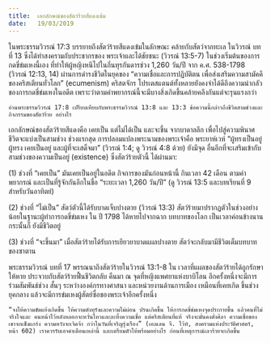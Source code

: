 ```yaml
---
title:  เอกลักษณ์ของสัตว์ร้ายสีแดงเข้ม
date:   19/03/2019
---
```


ในพระธรรมวิวรณ์ 17:3 บรรยายถึงสัตว์ร้ายสีแดงเข้มในลักษณะ คล้ายกับสัตว์จากทะเล ในวิวรณ์ บทที่ 13 ซึ่งได้ทำสงครามกับประชากรของ พระเจ้าและได้ชัยชนะ (วิวรณ์ 13:5-7) ในช่วงเริ่มต้นของการกดขี่ข่มเหงนี้เอง ที่ทำให้ผู้หญิงหนีไปในถิ่นทุรกันดารช่วง 1,260 วัน/ปี จาก ค.ศ. 538-1798 (วิวรณ์ 12:13, 14) ผ่านการดำรงชีวิตในยุคของ “ความเชื่อและการปฏิบัติตน เพื่อส่งเสริมความสามัคคีของคริสเตียนทั่วโลก” (ecumenism) คริสตจักร โปรเตสแตนต์ทั้งหลายยังคงจำได้ดีถึงความน่ากลัวของการกดขี่ข่มเหงในอดีต เพราะว่าตามคำพยากรณ์นี้จะมีบางสิ่งเกิดขึ้นคล้ายคลึงกันแต่จะรุนแรงกว่า

`อ่านพระธรรมวิวรณ์ 17:8 เปรียบเทียบกับพระธรรมวิวรณ์ 13:8 และ 13:3 ข้อความนี้กล่าวถึงชีวิตสามช่วงและกิจกรรมของสัตว์ร้าย อย่างไร`

เอกลักษณ์ของสัตว์ร้ายสีแดงคือ เคยเป็น แต่ไม่ได้เป็น และจะขึ้น จากบาดาลลึก เพื่อไปสู่ความพินาศ ชีวิตจะแบ่งเป็นสามช่วง ช่วงแรกสุด การปลอมแปลงพระนามของพระเจ้าคือ พระยาห์เวห์ “ผู้ทรงเป็นอยู่ ผู้ทรง เคยเป็นอยู่ และผู้ที่จะเสด็จมา” (วิวรณ์ 1:4; ดู วิวรณ์ 4:8 ด้วย) ยังมีจุด อื่นอีกที่จะเสริมเข้ากับสามช่วงของความเป็นอยู่ (existence) ซึ่งสัตว์ร้ายตัวนี้ ได้ผ่านมา:

(1) ช่วงที่ “เคยเป็น” มันเคยเป็นอยู่ในอดีต กิจการของมันก่อนหน้านี้ กินเวลา 42 เดือน ตามคำพยากรณ์ และเป็นที่รู้จักกันอีกในชื่อ “ระยะเวลา 1,260 วัน/ปี” (ดู วิวรณ์ 13:5 และบทเรียนที่ 9 สำหรับวันอาทิตย์)

(2) ช่วงที่ “ไม่เป็น” สัตว์ตัวนี้ได้รับบาดเจ็บปางตาย (วิวรณ์ 13:3) สัตว์ร้ายมาปรากฏตัวในช่วงอย่างน้อยในฐานะผู้ทำการกดขี่ข่มเหง ใน ปี 1798 ได้หายไปจากฉาก บทบาทของโลก เป็นเวลาค่อนข้างนาน กระนั้นก็ ยังมีชีวิตอยู่

(3) ช่วงที่ “จะขึ้นมา” เมื่อสัตว์ร้ายได้รับการเยียวยาบาดแผลปางตาย สัตว์จะกลับมามีชีวิตเต็มบทบาทของซาตาน

พระธรรมวิวรณ์ บทที่ 17 พรรณนาถึงสัตว์ร้ายในวิวรณ์ 13:1-8 ใน เวลาที่แผลของสัตว์ร้ายได้ถูกรักษาให้หาย ประจวบกับสัตว์ร้ายฟื้นชีวิตกลับ คืนมา ณ จุดที่หญิงแพศยาแห่งบาบิโลน อีกครั้งหนึ่งจะมีการร่วมสัมพันธ์ช่วง สั้นๆ ระหว่างองค์กรทางศาสนา และหน่วยงานด้านการเมือง เหมือนที่เคยเกิด ขึ้นช่วงยุคกลาง แล้วจะมีการข่มเหงผู้สัตย์ซื่อของพระเจ้าอีกครั้งหนึ่ง

`“จงให้ความขัดแย้งเกิดขึ้น ให้ความดังทุรังและความไม่ผ่อน ปรนเกิดขึ้น ให้การกดขี่ข่มเหงจุดประกายขึ้น แล้วคนที่ไม่จริงใจและ คนหน้าไว้หลังหลอกจะหวั่นไหวและละทิ้งความเชื่อ แต่คริสเตียนที่แท้ จริงจะมั่นคงดั่งศิลา ความเชื่อของเขาจะแข็งแกร่ง ความหวังจะเจิดจ้า กว่าในวันที่เจริญรุ่งเรือง” (เอลเลน จี. ไว้ท์, สงครามแห่งประวัติศาสตร์, หน้า 602) เราควรรับเอาคำเตือนเหล่านี้ และเตรียมตัวให้พร้อมอย่างไร ก่อนที่เหตุการณ์เลวร้ายจะเกิดขึ้น`